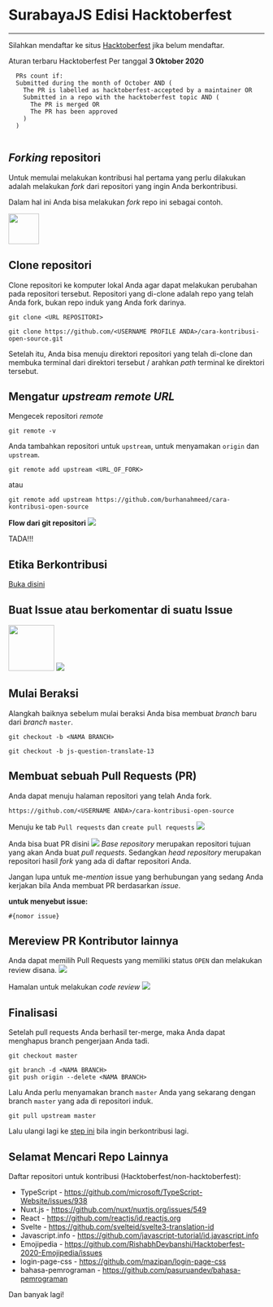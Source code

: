 # SurabayaJS Edisi Hacktoberfest
---

Silahkan mendaftar ke situs [Hacktoberfest](https://hacktoberfest.digitalocean.com) jika belum mendaftar.

Aturan terbaru Hacktoberfest Per tanggal __3 Oktober 2020__

```
  PRs count if:
  Submitted during the month of October AND (
    The PR is labelled as hacktoberfest-accepted by a maintainer OR
    Submitted in a repo with the hacktoberfest topic AND (
      The PR is merged OR
      The PR has been approved
    )
  ) 
 
```

## _Forking_ repositori
Untuk memulai melakukan kontribusi hal pertama yang perlu dilakukan adalah melakukan _fork_ dari repositori yang ingin Anda berkontribusi.

Dalam hal ini Anda bisa melakukan _fork_ repo ini sebagai contoh.

<img height="60" src="./aset/fork.png"> 

## Clone repositori
Clone repositori ke komputer lokal Anda agar dapat melakukan perubahan pada repositori tersebut. Repositori yang di-clone adalah repo yang telah Anda fork, bukan repo induk yang Anda fork darinya.

```
git clone <URL REPOSITORI>
```

```
git clone https://github.com/<USERNAME PROFILE ANDA>/cara-kontribusi-open-source.git
```
Setelah itu, Anda bisa menuju direktori repositori yang telah di-clone dan membuka terminal dari direktori tersebut / arahkan _path_ terminal ke direktori tersebut.

## Mengatur _upstream remote URL_ 

Mengecek repositori _remote_
```
git remote -v
```

Anda tambahkan repositori untuk `upstream`, untuk menyamakan `origin` dan `upstream`.
```
git remote add upstream <URL_OF_FORK>
```
atau 
```
git remote add upstream https://github.com/burhanahmeed/cara-kontribusi-open-source
```

__Flow dari git repositori__
<img src="./aset/flow.png">

TADA!!!


## Etika Berkontribusi
[Buka disini](https://docs.google.com/presentation/d/1oyysubuOgsK3361W00eKLowSH3JWSfcq2j_zqTHHCCU/edit#slide=id.g9e4704e8d8_0_119)

## Buat Issue atau berkomentar di suatu Issue
<img height="90" src="./aset/cari-issue.png"> 
<img src="./aset/komentar-issue.png">

## Mulai Beraksi
Alangkah baiknya sebelum mulai beraksi Anda bisa membuat _branch_ baru dari _branch_ `master`.

```
git checkout -b <NAMA BRANCH>
```
```
git checkout -b js-question-translate-13
```

## Membuat sebuah Pull Requests (PR)
Anda dapat menuju halaman repositori yang telah Anda fork.
```
https://github.com/<USERNAME ANDA>/cara-kontribusi-open-source
```

Menuju ke tab `Pull requests` dan `create pull requests`
<img src="./aset/tombol-PR.png">

Anda bisa buat PR disini
<img src="./aset/do-pr.png">
_Base repository_ merupakan repositori tujuan yang akan Anda buat _pull requests_. Sedangkan _head repository_ merupakan repositori hasil _fork_ yang ada di daftar repositori Anda.

Jangan lupa untuk me-_mention_ issue yang berhubungan yang sedang Anda kerjakan bila Anda membuat PR berdasarkan _issue_.

__untuk menyebut issue:__
```
#{nomor issue}
```

## Mereview PR Kontributor lainnya

Anda dapat memilih Pull Requests yang memiliki status `OPEN` dan melakukan review disana.
<img src="./aset/open-pr.png">

Hamalan untuk melakukan _code review_
<img src="./aset/contoh-review.png">

## Finalisasi

Setelah pull requests Anda berhasil ter-merge, maka Anda dapat menghapus branch pengerjaan Anda tadi.

```
git checkout master
```
```
git branch -d <NAMA BRANCH>
git push origin --delete <NAMA BRANCH>
```
Lalu Anda perlu menyamakan branch `master` Anda yang sekarang dengan branch `master` yang ada di repositori induk.

```
git pull upstream master
```

Lalu ulangi lagi ke [step ini](#buat-issue-atau-berkomentar-di-suatu-Issue) bila ingin berkontribusi lagi.

## Selamat Mencari Repo Lainnya

Daftar repositori untuk kontribusi (Hacktoberfest/non-hacktoberfest):
- TypeScript - https://github.com/microsoft/TypeScript-Website/issues/938
- Nuxt.js - https://github.com/nuxt/nuxtjs.org/issues/549
- React - https://github.com/reactjs/id.reactjs.org
- Svelte - https://github.com/svelteid/svelte3-translation-id
- Javascript.info - https://github.com/javascript-tutorial/id.javascript.info
- Emojipedia - https://github.com/RishabhDevbanshi/Hacktoberfest-2020-Emojipedia/issues
- login-page-css - https://github.com/mazipan/login-page-css
- bahasa-pemrograman - https://github.com/pasuruandev/bahasa-pemrograman

Dan banyak lagi!